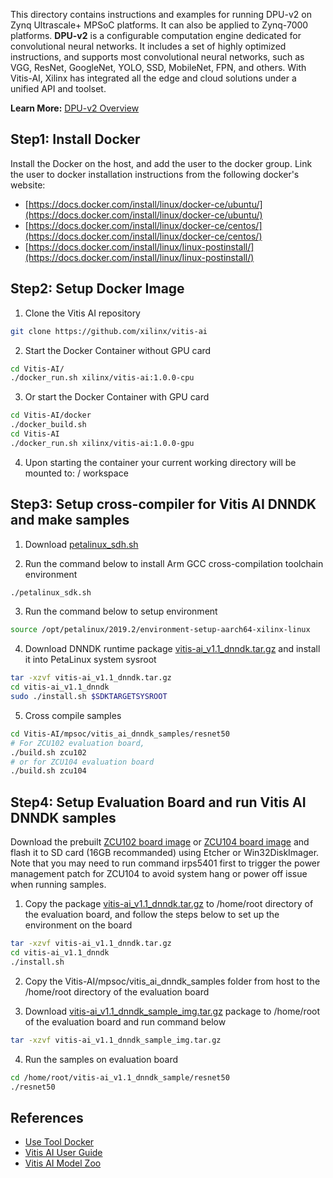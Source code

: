 This directory contains instructions and examples for running DPU-v2 on Zynq Ultrascale+ MPSoC platforms. It can also be applied to Zynq-7000 platforms.
**DPU-v2**  is a configurable computation engine dedicated for convolutional neural networks. 
It includes a set of highly optimized instructions, and supports most convolutional neural networks, such as VGG, ResNet, GoogleNet, YOLO, SSD, MobileNet, FPN, and others.
With Vitis-AI, Xilinx has integrated all the edge and cloud solutions under a unified API and toolset.

**Learn More:** [DPU-v2 Overview](https://github.com/Xilinx/Vitis-AI/tree/master/DPU-TRD)  

## Step1: Install Docker

Install the Docker on the host, and add the user to the docker group. Link the user to docker installation instructions from the following docker's website:

- [https://docs.docker.com/install/linux/docker-ce/ubuntu/](https://docs.docker.com/install/linux/docker-ce/ubuntu/)
- [https://docs.docker.com/install/linux/docker-ce/centos/](https://docs.docker.com/install/linux/docker-ce/centos/)
- [https://docs.docker.com/install/linux/linux-postinstall/](https://docs.docker.com/install/linux/linux-postinstall/)

## Step2: Setup Docker Image

1. Clone the Vitis AI repository
```sh
git clone https://github.com/xilinx/vitis-ai
```
2. Start the Docker Container without GPU card
```sh
cd Vitis-AI/
./docker_run.sh xilinx/vitis-ai:1.0.0-cpu
```

3. Or start the Docker Container with GPU card
```sh
cd Vitis-AI/docker
./docker_build.sh
cd Vitis-AI
./docker_run.sh xilinx/vitis-ai:1.0.0-gpu
```

4. Upon starting the container your current working directory will be mounted to: /
workspace

## Step3: Setup cross-compiler for Vitis AI DNNDK and make samples

1. Download [petalinux_sdh.sh](https://www.xilinx.com/bin/public/openDownload?filename=sdk.sh)

2. Run the command below to install Arm GCC cross-compilation toolchain environment
```sh
./petalinux_sdk.sh
```

3. Run the command below to setup environment
```sh
source /opt/petalinux/2019.2/environment-setup-aarch64-xilinx-linux
```

4. Download DNNDK runtime package [vitis-ai_v1.1_dnndk.tar.gz](https://www.xilinx.com/bin/public/openDownload?filename=vitis-ai_v1.1_dnndk.tar.gz) and install it into PetaLinux system sysroot
```sh
tar -xzvf vitis-ai_v1.1_dnndk.tar.gz
cd vitis-ai_v1.1_dnndk
sudo ./install.sh $SDKTARGETSYSROOT
```

5. Cross compile samples
```sh
cd Vitis-AI/mpsoc/vitis_ai_dnndk_samples/resnet50
# For ZCU102 evaluation board,
./build.sh zcu102
# or for ZCU104 evaluation board
./build.sh zcu104
```

## Step4: Setup Evaluation Board and run Vitis AI DNNDK samples

Download the prebuilt [ZCU102 board image](https://www.xilinx.com/bin/public/openDownload?filename=xilinx-zcu102-dpu-v2019.2-v2.img.gz) or [ZCU104 board image](https://www.xilinx.com/bin/public/openDownload?filename=xilinx-zcu104-dpu-v2019.2-v2.img.gz) and flash it to SD card (16GB recommanded) using Etcher or Win32DiskImager. Note that you may need to run command irps5401 first to trigger the power management patch for ZCU104 to avoid system hang or power off issue when running samples.

1. Copy the package [vitis-ai_v1.1_dnndk.tar.gz](https://www.xilinx.com/bin/public/openDownload?filename=vitis-ai_v1.1_dnndk.tar.gz) to /home/root directory of the evaluation board, and follow the steps below to set up the environment on the board
```sh
tar -xzvf vitis-ai_v1.1_dnndk.tar.gz
cd vitis-ai_v1.1_dnndk
./install.sh
```

2. Copy the Vitis-AI/mpsoc/vitis_ai_dnndk_samples folder from host to the /home/root directory of the evaluation board

3. Download [vitis-ai_v1.1_dnndk_sample_img.tar.gz](https://www.xilinx.com/bin/public/openDownload?filename=vitis-ai_v1.1_dnndk_sample_img.tar.gz) package to /home/root of the evaluation board and run command below
```sh
tar -xzvf vitis-ai_v1.1_dnndk_sample_img.tar.gz
```

4. Run the samples on evaluation board
```sh
cd /home/root/vitis-ai_v1.1_dnndk_sample/resnet50
./resnet50

```

## References 
- [Use Tool Docker](tool_docker.md)
- [Vitis AI User Guide](https://www.xilinx.com/cgi-bin/docs/ndoc?t=user_guides;d=ug1414-vitis-ai.pdf)
- [Vitis AI Model Zoo](https://github.com/Xilinx/Vitis-AI/tree/master/AI-Model-Zoo)

